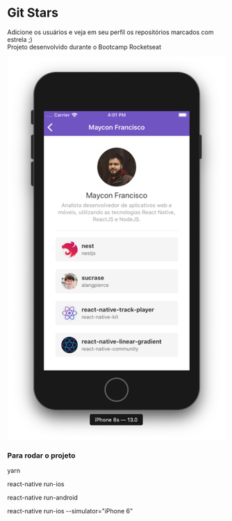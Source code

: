 # Git Stars

Adicione os usuários e veja em seu perfil os repositórios marcados com estrela ;)<br />
Projeto desenvolvido durante o Bootcamp Rocketseat


![Imagem do App](https://raw.githubusercontent.com/mayconfrancisco/git-stars-reactnative/master/imgs/GitStarsRN.png)


### Para rodar o projeto

yarn

react-native run-ios

react-native run-android

react-native run-ios --simulator="iPhone 6"
